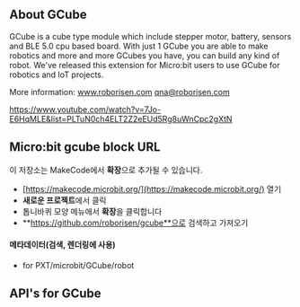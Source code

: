 ## About GCube

GCube is a cube type module which include stepper motor, battery, sensors and BLE 5.0 cpu based board.
With just 1 GCube you are able to make robotics and more and more GCubes you have, you can build any kind of robot.
We've released this extension for Micro:bit users to use GCube for robotics and IoT projects.

More information:
www.roborisen.com   qna@roborisen.com

https://www.youtube.com/watch?v=7Jo-E6HqMLE&list=PLTuN0ch4ELT2Z2eEUd5Rg8uWnCpc2gXtN


## Micro:bit gcube block URL

이 저장소는 MakeCode에서 **확장**으로 추가될 수 있습니다.

* [https://makecode.microbit.org/](https://makecode.microbit.org/) 열기
* **새로운 프로젝트**에서 클릭
* 톱니바퀴 모양 메뉴에서 **확장**을 클릭합니다
* **https://github.com/roborisen/gcube**으로 검색하고 가져오기



#### 메타데이터(검색, 렌더링에 사용)

* for PXT/microbit/GCube/robot
<script src="https://makecode.com/gh-pages-embed.js"></script><script>makeCodeRender("{{ site.makecode.home_url }}", "{{ site.github.owner_name }}/{{ site.github.repository_name }}");</script>


## API's for GCube



